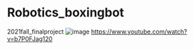 # Robotics_boxingbot
2021fall_finalproject
![image](https://user-images.githubusercontent.com/82351789/175809894-d1ef1feb-4294-4562-b2cf-f708aa0f6745.png)
https://www.youtube.com/watch?v=b7P0FJag120
